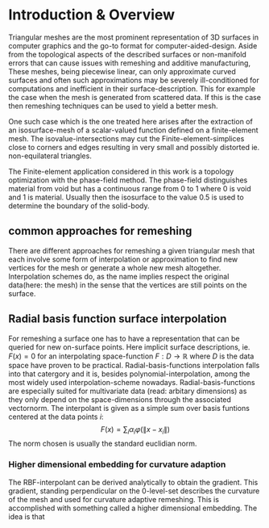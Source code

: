 <!------->
<!--title: "Curvature based remeshing for phase field based topology optimization"-->
<!--subtitle: "Thesis as required for the attainment of the degree Master of Science" -->
<!--author: Tim Burg-->
<!--date: "2019-10-20"-->
<!--subject: ""-->
<!--keywords: [Markdown, Example]-->
<!--lang: "en"-->
<!--bibliography: ./bibliography/tot.bib-->
<!--link-citations: true-->
<!--...-->

# Introduction & Overview 


Triangular meshes are the most prominent representation of 3D surfaces in computer graphics and the go-to format for computer-aided-design. 
Aside from the topological aspects of the described surfaces or non-manifold errors that can cause issues with remeshing and additive manufacturing,
These meshes, being piecewise linear, can only approximate curved surfaces and often such approximations may be severely ill-conditioned for computations and inefficient in their surface-description.
This for example the case when the mesh is generated from scattered data.
If this is the case then remeshing techniques can be used to yield a better mesh.

One such case which is the one treated here arises after the extraction of an isosurface-mesh of a scalar-valued function defined on a finite-element mesh.
The isovalue-intersections may cut the Finite-element-simplices close to corners and edges resulting in very small and possibly distorted ie. non-equilateral triangles.

The Finite-element application considered in this work is a topology optimization with the phase-field method. The phase-field distinguishes material from void but has a continuous range from 0 to 1 where 0 is void and 1 is material. 
Usually then the isosurface to the value 0.5 is used to determine the boundary of the solid-body.

## common approaches for remeshing
There are different approaches for remeshing a given triangular mesh that each involve some form of interpolation or approximation to find new vertices for the mesh or generate a whole new mesh altogether. Interpolation schemes do, as the name implies respect the original data(here: the mesh) in the sense that the vertices are still points on the surface.


## Radial basis function surface interpolation
For remeshing a surface one has to have a representation that can be queried for new on-surface points.
Here implicit surface descriptions, ie. $F(x)=0$ for an interpolating space-function $F: D\to\mathbb{R}$ where $D$ is the data space have proven to be practical. Radial-basis-functions interpolation falls into that catergory and it is, besides polynomial-interpolation, among the most widely used interpolation-scheme nowadays. Radial-basis-functions are especially suited for multivariate data (read: arbitary dimensions)
as they  only depend on the space-dimensions through the associated vectornorm.
The interpolant is given as a simple sum over basis funtions centered at the data points $i$:
$$F(x) = \sum_i \alpha_i \varphi(\lVert x-x_i\rVert)$$
The norm chosen is usually the standard euclidian norm.





### Higher dimensional embedding for curvature adaption
The RBF-interpolant can be derived analytically to obtain the gradient. This gradient, standing perpendicular on the 0-level-set describes the curvature of the mesh and used for curvature adaptive remeshing. This is accomplished with something called a higher dimensional embedding. 
The idea is that 


